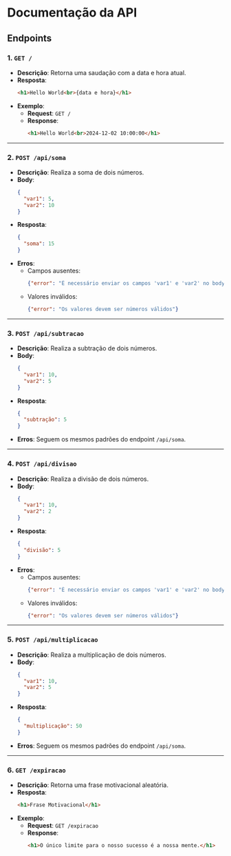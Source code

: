 
# Documentação da API

## Endpoints

### 1. **`GET /`**
   - **Descrição**: Retorna uma saudação com a data e hora atual.
   - **Resposta**:
     ```html
     <h1>Hello World<br>{data e hora}</h1>
     ```
   - **Exemplo**: 
     - **Request**: `GET /`
     - **Response**:
       ```html
       <h1>Hello World<br>2024-12-02 10:00:00</h1>
       ```

---

### 2. **`POST /api/soma`**
   - **Descrição**: Realiza a soma de dois números.
   - **Body**:
     ```json
     {
       "var1": 5,
       "var2": 10
     }
     ```
   - **Resposta**:
     ```json
     {
       "soma": 15
     }
     ```
   - **Erros**:
     - Campos ausentes:
       ```json
       {"error": "É necessário enviar os campos 'var1' e 'var2' no body"}
       ```
     - Valores inválidos:
       ```json
       {"error": "Os valores devem ser números válidos"}
       ```

---

### 3. **`POST /api/subtracao`**
   - **Descrição**: Realiza a subtração de dois números.
   - **Body**:
     ```json
     {
       "var1": 10,
       "var2": 5
     }
     ```
   - **Resposta**:
     ```json
     {
       "subtração": 5
     }
     ```
   - **Erros**: Seguem os mesmos padrões do endpoint `/api/soma`.

---

### 4. **`POST /api/divisao`**
   - **Descrição**: Realiza a divisão de dois números.
   - **Body**:
     ```json
     {
       "var1": 10,
       "var2": 2
     }
     ```
   - **Resposta**:
     ```json
     {
       "divisão": 5
     }
     ```
   - **Erros**:
     - Campos ausentes:
       ```json
       {"error": "É necessário enviar os campos 'var1' e 'var2' no body"}
       ```
     - Valores inválidos:
       ```json
       {"error": "Os valores devem ser números válidos"}
       ```

---

### 5. **`POST /api/multiplicacao`**
   - **Descrição**: Realiza a multiplicação de dois números.
   - **Body**:
     ```json
     {
       "var1": 10,
       "var2": 5
     }
     ```
   - **Resposta**:
     ```json
     {
       "multiplicação": 50
     }
     ```
   - **Erros**: Seguem os mesmos padrões do endpoint `/api/soma`.

---

### 6. **`GET /expiracao`**
   - **Descrição**: Retorna uma frase motivacional aleatória.
   - **Resposta**:
     ```html
     <h1>Frase Motivacional</h1>
     ```
   - **Exemplo**: 
     - **Request**: `GET /expiracao`
     - **Response**:
       ```html
       <h1>O único limite para o nosso sucesso é a nossa mente.</h1>
       ```
